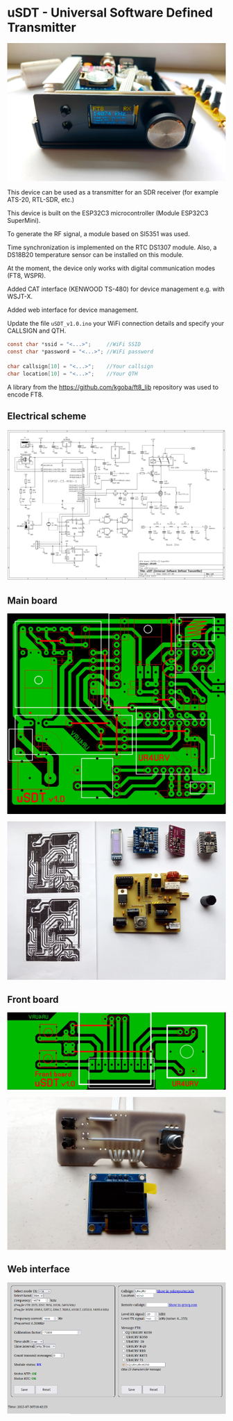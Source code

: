 # uSDT - Universal Software Defined Transmitter

![alt text](https://github.com/UR4URV/uSDT/blob/main/img/uSDT_7.jpg)

This device can be used as a transmitter for an SDR receiver (for example ATS-20, RTL-SDR, etc.)

This device is built on the ESP32C3 microcontroller (Module ESP32C3 SuperMini).

To generate the RF signal, a module based on SI5351 was used.

Time synchronization is implemented on the RTC DS1307 module. Also, a DS18B20 temperature sensor can be installed on this module.

At the moment, the device only works with digital communication modes (FT8, WSPR). 

Added CAT interface (KENWOOD TS-480) for device management e.g. with WSJT-X.

Added web interface for device management.

Update the file `uSDT_v1.0.ino` your WiFi connection details and specify your CALLSIGN and QTH.

```c
const char *ssid = "<...>";     //WiFi SSID
const char *password = "<...>"; //WiFi password

char callsign[10] = "<...>";    //Your callsign
char location[10] = "<...>";    //Your QTH
```

A library from the https://github.com/kgoba/ft8_lib repository was used to encode FT8.

## Electrical scheme

![alt text](https://github.com/UR4URV/uSDT/blob/main/uSDT_v1.0_scheme.png)


## Main board

![alt text](https://github.com/UR4URV/uSDT/blob/main/main_board/uSDT_main_board.jpg)

![alt text](https://github.com/UR4URV/uSDT/blob/main/img/uSDT_1.jpg)

## Front board

![alt text](https://github.com/UR4URV/uSDT/blob/main/front_board/uSDT_front_board.jpg)

![alt text](https://github.com/UR4URV/uSDT/blob/main/img/uSDT_4.jpg)

## Web interface

![alt text](https://github.com/UR4URV/uSDT/blob/main/img/uSDT_web_interface.png)

